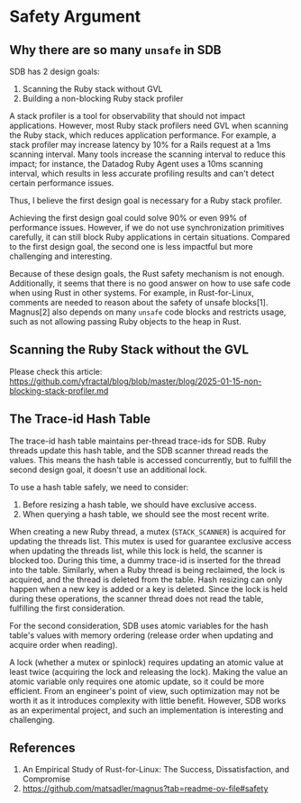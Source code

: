 # Safety Argument
## Why there are so many `unsafe` in SDB
SDB has 2 design goals:
1. Scanning the Ruby stack without GVL
2. Building a non-blocking Ruby stack profiler

A stack profiler is a tool for observability that should not impact applications. However, most Ruby stack profilers need GVL when scanning the Ruby stack, which reduces application performance. For example, a stack profiler may increase latency by 10% for a Rails request at a 1ms scanning interval. Many tools increase the scanning interval to reduce this impact; for instance, the Datadog Ruby Agent uses a 10ms scanning interval, which results in less accurate profiling results and can't detect certain performance issues.

Thus, I believe the first design goal is necessary for a Ruby stack profiler.

Achieving the first design goal could solve 90% or even 99% of performance issues. However, if we do not use synchronization primitives carefully, it can still block Ruby applications in certain situations. Compared to the first design goal, the second one is less impactful but more challenging and interesting.

Because of these design goals, the Rust safety mechanism is not enough. Additionally, it seems that there is no good answer on how to use safe code when using Rust in other systems. For example, in Rust-for-Linux, comments are needed to reason about the safety of unsafe blocks[1]. Magnus[2] also depends on many `unsafe` code blocks and restricts usage, such as not allowing passing Ruby objects to the heap in Rust.

## Scanning the Ruby Stack without the GVL
Please check this article: https://github.com/yfractal/blog/blob/master/blog/2025-01-15-non-blocking-stack-profiler.md

## The Trace-id Hash Table

The trace-id hash table maintains per-thread trace-ids for SDB. Ruby threads update this hash table, and the SDB scanner thread reads the values. This means the hash table is accessed concurrently, but to fulfill the second design goal, it doesn't use an additional lock.

To use a hash table safely, we need to consider:

1. Before resizing a hash table, we should have exclusive access.
2. When querying a hash table, we should see the most recent write.

When creating a new Ruby thread, a mutex (`STACK_SCANNER`) is acquired for updating the threads list. This mutex is used for guarantee exclusive access when updating the threads list, while this lock is held, the scanner is blocked too. During this time, a dummy trace-id is inserted for the thread into the table. Similarly, when a Ruby thread is being reclaimed, the lock is acquired, and the thread is deleted from the table. Hash resizing can only happen when a new key is added or a key is deleted. Since the lock is held during these operations, the scanner thread does not read the table, fulfilling the first consideration.

For the second consideration, SDB uses atomic variables for the hash table's values with memory ordering (release order when updating and acquire order when reading).

A lock (whether a mutex or spinlock) requires updating an atomic value at least twice (acquiring the lock and releasing the lock). Making the value an atomic variable only requires one atomic update, so it could be more efficient. From an engineer's point of view, such optimization may not be worth it as it introduces complexity with little benefit. However, SDB works as an experimental project, and such an implementation is interesting and challenging.

## References
1. An Empirical Study of Rust-for-Linux: The Success, Dissatisfaction, and Compromise
2. https://github.com/matsadler/magnus?tab=readme-ov-file#safety
